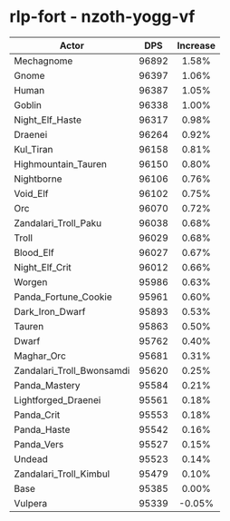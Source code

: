 # rlp-fort - nzoth-yogg-vf
| Actor | DPS | Increase |
|---|:---:|:---:|
|Mechagnome|96892|1.58%|
|Gnome|96397|1.06%|
|Human|96387|1.05%|
|Goblin|96338|1.00%|
|Night_Elf_Haste|96317|0.98%|
|Draenei|96264|0.92%|
|Kul_Tiran|96158|0.81%|
|Highmountain_Tauren|96150|0.80%|
|Nightborne|96106|0.76%|
|Void_Elf|96102|0.75%|
|Orc|96070|0.72%|
|Zandalari_Troll_Paku|96038|0.68%|
|Troll|96029|0.68%|
|Blood_Elf|96027|0.67%|
|Night_Elf_Crit|96012|0.66%|
|Worgen|95986|0.63%|
|Panda_Fortune_Cookie|95961|0.60%|
|Dark_Iron_Dwarf|95893|0.53%|
|Tauren|95863|0.50%|
|Dwarf|95762|0.40%|
|Maghar_Orc|95681|0.31%|
|Zandalari_Troll_Bwonsamdi|95620|0.25%|
|Panda_Mastery|95584|0.21%|
|Lightforged_Draenei|95561|0.18%|
|Panda_Crit|95553|0.18%|
|Panda_Haste|95542|0.16%|
|Panda_Vers|95527|0.15%|
|Undead|95523|0.14%|
|Zandalari_Troll_Kimbul|95479|0.10%|
|Base|95385|0.00%|
|Vulpera|95339|-0.05%|
